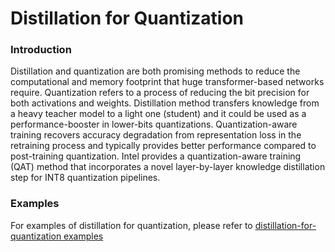 Distillation for Quantization
============

### Introduction

Distillation and quantization are both promising methods to reduce the computational and memory footprint that huge transformer-based networks require. Quantization refers to a process of reducing the bit precision for both activations and weights. Distillation method transfers knowledge from a heavy teacher model to a light one (student) and it could be used as a performance-booster in lower-bits quantizations. Quantization-aware training recovers accuracy degradation from representation loss in the retraining process and typically provides better performance compared to post-training quantization. 
Intel provides a quantization-aware training (QAT) method that incorporates a novel layer-by-layer knowledge distillation step for INT8 quantization pipelines. 



### Examples

For examples of distillation for quantization, please refer to [distillation-for-quantization examples](../../examples/pytorch/nlp/huggingface_models/text-classification/optimization_pipeline/distillation_for_quantization/fx/README.md)
